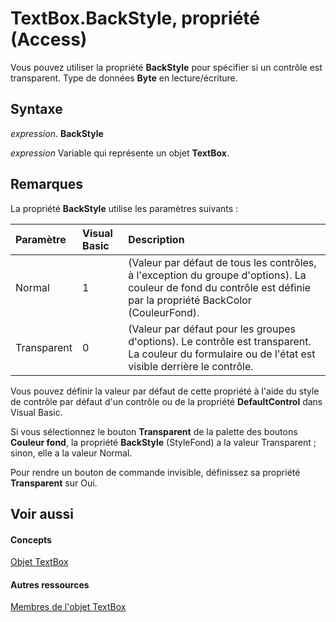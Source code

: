 
# TextBox.BackStyle, propriété (Access)

Vous pouvez utiliser la propriété  **BackStyle** pour spécifier si un contrôle est transparent. Type de données **Byte** en lecture/écriture.


## Syntaxe

 _expression_. **BackStyle**

 _expression_ Variable qui représente un objet **TextBox**.


## Remarques

La propriété  **BackStyle** utilise les paramètres suivants :



|**Paramètre**|**Visual Basic**|**Description**|
|:-----|:-----|:-----|
|Normal|1|(Valeur par défaut de tous les contrôles, à l'exception du groupe d'options). La couleur de fond du contrôle est définie par la propriété BackColor (CouleurFond).|
|Transparent|0|(Valeur par défaut pour les groupes d'options). Le contrôle est transparent. La couleur du formulaire ou de l'état est visible derrière le contrôle.|
Vous pouvez définir la valeur par défaut de cette propriété à l'aide du style de contrôle par défaut d'un contrôle ou de la propriété  **DefaultControl** dans Visual Basic.

Si vous sélectionnez le bouton  **Transparent** de la palette des boutons **Couleur fond**, la propriété **BackStyle** (StyleFond) a la valeur Transparent ; sinon, elle a la valeur Normal.

Pour rendre un bouton de commande invisible, définissez sa propriété  **Transparent** sur Oui.


## Voir aussi


#### Concepts


[Objet TextBox](d74fbe9a-0d40-7d28-956f-a2bfd0cfee45.md)
#### Autres ressources


[Membres de l'objet TextBox](bb55abbc-902e-fc2d-bdff-063c55426cd0.md)